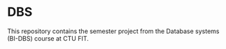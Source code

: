 # DBS
This repository contains the semester project from the Database systems (BI-DBS) course at CTU FIT.
